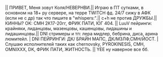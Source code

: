 || ПРИВЕТ, Меня зовут Коля/НЕВЕРНВИ.|| Играю в ПТ сутками, в основном на 18+ ру сервере, на терре TWITCH фд. 24/7 сижу в АФК (если не с др) так что пишите в "whispers:".|| c+h не против ДРУЖБЫ.|| КИННЫ? OK: СМН 2К17-20гг, ФРИК ПАТИ, ЮГ 404. || LuuV пейринги: крайняки, лиданцовы, мазенцовы, кашенцовы, лидашины и лидашинцовы.|| DNI стримеры и тп: лера мидлер, бебрина, диса, арина люмитейл. | DNI ПЕЙРИНГИ: ДК/ БРАЙН МАПС, ДК/МЗЛФ,СМН/ЙОСТ. | Слушаю исполнителей таких как chernovsky, PYROKINESIS, CMH, OMNIXXX, DK, ФРИК ПАТИ, ЖИТНОСТЬ. || YEE ну наверное все бб. 
